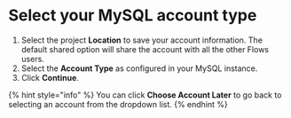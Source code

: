 # Select your MySQL account type

1. Select the project **Location** to save your account information. The default shared option will share the account with all the other Flows users.
2. Select the **Account Type** as configured in your MySQL instance.
3. Click **Continue**.

{% hint style="info" %}
You can click **Choose Account Later** to go back to selecting an account from the dropdown list.
{% endhint %}



